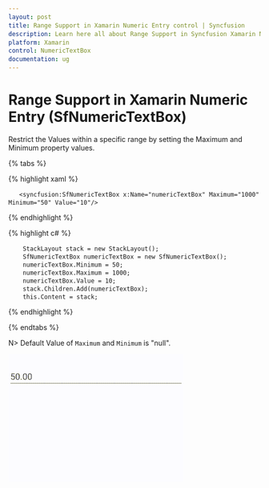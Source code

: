 ```yaml
---
layout: post
title: Range Support in Xamarin Numeric Entry control | Syncfusion
description: Learn here all about Range Support in Syncfusion Xamarin Numeric Entry (SfNumericTextBox) control and more.
platform: Xamarin
control: NumericTextBox
documentation: ug
---
```

# Range Support in Xamarin Numeric Entry (SfNumericTextBox)

Restrict the Values within a specific range by setting the Maximum and Minimum property values.

{% tabs %}

{% highlight xaml %}

	   <syncfusion:SfNumericTextBox x:Name="numericTextBox" Maximum="1000" Minimum="50" Value="10"/>
	
{% endhighlight %}
	
{% highlight c# %}
	
        StackLayout stack = new StackLayout();
        SfNumericTextBox numericTextBox = new SfNumericTextBox();
        numericTextBox.Minimum = 50;
        numericTextBox.Maximum = 1000;
        numericTextBox.Value = 10;
        stack.Children.Add(numericTextBox);
        this.Content = stack;
			
{% endhighlight %}

{% endtabs %}

N> Default Value of `Maximum` and `Minimum` is "null".

![SfNumericTextBox RangeSupport](images/RangeSupport.gif)
